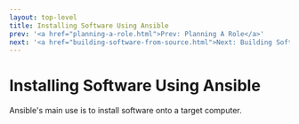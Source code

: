 ```yaml
---
layout: top-level
title: Installing Software Using Ansible
prev: '<a href="planning-a-role.html">Prev: Planning A Role</a>'
next: '<a href="building-software-from-source.html">Next: Building Software From Source</a>'
---
```


# Installing Software Using Ansible

Ansible's main use is to install software onto a target computer.